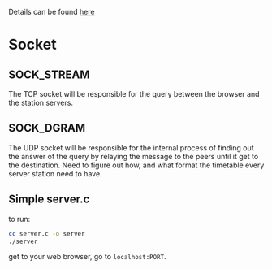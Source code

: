 Details can be found [here](https://teaching.csse.uwa.edu.au/units/CITS3002/project2024/index.php)

# Socket

## SOCK_STREAM
The TCP socket will be responsible for the query between the browser and the station servers.


## SOCK_DGRAM
The UDP socket will be responsible for the internal process of finding out the answer of the query by relaying the message to the peers until it get to the destination. Need to figure out how, and what format the timetable every server station need to have.

## Simple server.c
to run:
```bash
cc server.c -o server
./server
```

get to your web browser, go to ``localhost:PORT``.
